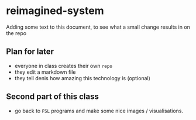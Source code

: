 # reimagined-system

Adding some text to this document, to see what a small change results in on the repo

## Plan for later

- everyone in class creates their own `repo`
- they edit a markdown file
- they tell denis how amazing this technology is (optional)

## Second part of this class

- go back to `FSL` programs and make some nice images / visualisations.
